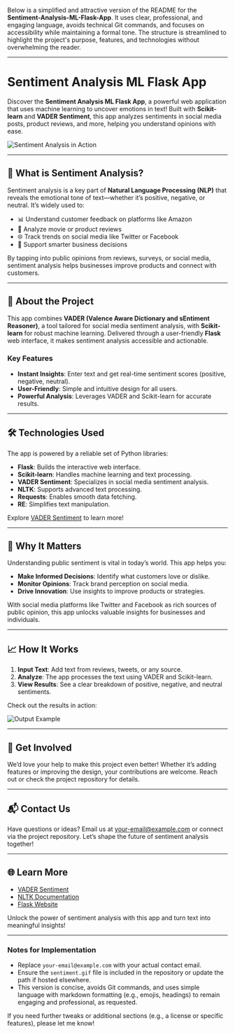 Below is a simplified and attractive version of the README for the **Sentiment-Analysis-ML-Flask-App**. It uses clear, professional, and engaging language, avoids technical Git commands, and focuses on accessibility while maintaining a formal tone. The structure is streamlined to highlight the project's purpose, features, and technologies without overwhelming the reader.

---

# Sentiment Analysis ML Flask App

Discover the **Sentiment Analysis ML Flask App**, a powerful web application that uses machine learning to uncover emotions in text! Built with **Scikit-learn** and **VADER Sentiment**, this app analyzes sentiments in social media posts, product reviews, and more, helping you understand opinions with ease.

![Sentiment Analysis in Action](sentiment.gif)

---

## 🌟 What is Sentiment Analysis?

Sentiment analysis is a key part of **Natural Language Processing (NLP)** that reveals the emotional tone of text—whether it’s positive, negative, or neutral. It’s widely used to:

- 📊 Understand customer feedback on platforms like Amazon
- 🎥 Analyze movie or product reviews
- 🌐 Track trends on social media like Twitter or Facebook
- 🏢 Support smarter business decisions

By tapping into public opinions from reviews, surveys, or social media, sentiment analysis helps businesses improve products and connect with customers.

---

## 🚀 About the Project

This app combines **VADER (Valence Aware Dictionary and sEntiment Reasoner)**, a tool tailored for social media sentiment analysis, with **Scikit-learn** for robust machine learning. Delivered through a user-friendly **Flask** web interface, it makes sentiment analysis accessible and actionable.

### Key Features
- **Instant Insights**: Enter text and get real-time sentiment scores (positive, negative, neutral).
- **User-Friendly**: Simple and intuitive design for all users.
- **Powerful Analysis**: Leverages VADER and Scikit-learn for accurate results.

---

## 🛠️ Technologies Used

The app is powered by a reliable set of Python libraries:

- **Flask**: Builds the interactive web interface.
- **Scikit-learn**: Handles machine learning and text processing.
- **VADER Sentiment**: Specializes in social media sentiment analysis.
- **NLTK**: Supports advanced text processing.
- **Requests**: Enables smooth data fetching.
- **RE**: Simplifies text manipulation.

Explore [VADER Sentiment](https://pypi.org/project/vaderSentiment/) to learn more!

---

## 🎯 Why It Matters

Understanding public sentiment is vital in today’s world. This app helps you:

- **Make Informed Decisions**: Identify what customers love or dislike.
- **Monitor Opinions**: Track brand perception on social media.
- **Drive Innovation**: Use insights to improve products or strategies.

With social media platforms like Twitter and Facebook as rich sources of public opinion, this app unlocks valuable insights for businesses and individuals.

---

## 📈 How It Works

1. **Input Text**: Add text from reviews, tweets, or any source.
2. **Analyze**: The app processes the text using VADER and Scikit-learn.
3. **View Results**: See a clear breakdown of positive, negative, and neutral sentiments.

Check out the results in action:

![Output Example](sentiment.gif)

---

## 🤝 Get Involved

We’d love your help to make this project even better! Whether it’s adding features or improving the design, your contributions are welcome. Reach out or check the project repository for details.

---

## 📬 Contact Us

Have questions or ideas? Email us at [your-email@example.com](mailto:your-email@example.com) or connect via the project repository. Let’s shape the future of sentiment analysis together!

---

## 🌐 Learn More

- [VADER Sentiment](https://pypi.org/project/vaderSentiment/)
- [NLTK Documentation](https://www.nltk.org/)
- [Flask Website](https://flask.palletsprojects.com/)

Unlock the power of sentiment analysis with this app and turn text into meaningful insights!

---

### Notes for Implementation
- Replace `your-email@example.com` with your actual contact email.
- Ensure the `sentiment.gif` file is included in the repository or update the path if hosted elsewhere.
- This version is concise, avoids Git commands, and uses simple language with markdown formatting (e.g., emojis, headings) to remain engaging and professional, as requested.

If you need further tweaks or additional sections (e.g., a license or specific features), please let me know!
